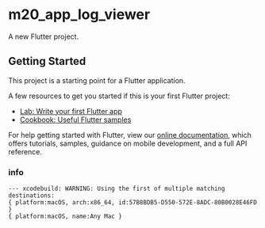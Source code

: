 # m20_app_log_viewer

A new Flutter project.

## Getting Started

This project is a starting point for a Flutter application.

A few resources to get you started if this is your first Flutter project:

- [Lab: Write your first Flutter app](https://flutter.dev/docs/get-started/codelab)
- [Cookbook: Useful Flutter samples](https://flutter.dev/docs/cookbook)

For help getting started with Flutter, view our
[online documentation](https://flutter.dev/docs), which offers tutorials,
samples, guidance on mobile development, and a full API reference.


### info
```
--- xcodebuild: WARNING: Using the first of multiple matching destinations:
{ platform:macOS, arch:x86_64, id:57B8BDB5-D550-572E-8ADC-80B0028E46FD }
{ platform:macOS, name:Any Mac }
```
